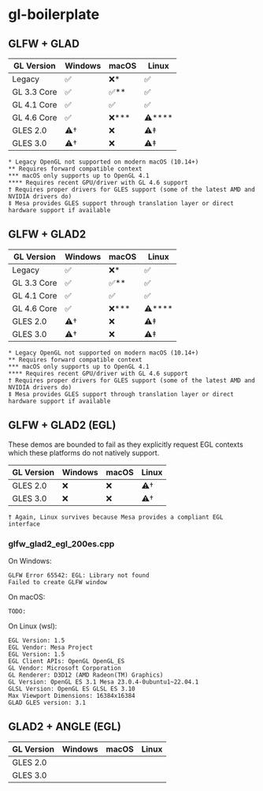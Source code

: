 # gl-boilerplate

## GLFW + GLAD

| GL Version  | Windows | macOS    | Linux      |
| ----------- | ------- | -------- | ---------- |
| Legacy      | ✅      | ❌\*     | ✅         |
| GL 3.3 Core | ✅      | ✅\*\*   | ✅         |
| GL 4.1 Core | ✅      | ✅       | ✅         |
| GL 4.6 Core | ✅      | ❌\*\*\* | ⚠️\*\*\*\* |
| GLES 2.0    | ⚠️†     | ❌       | ⚠️‡        |
| GLES 3.0    | ⚠️†     | ❌       | ⚠️‡        |

```
* Legacy OpenGL not supported on modern macOS (10.14+)
** Requires forward compatible context
*** macOS only supports up to OpenGL 4.1
**** Requires recent GPU/driver with GL 4.6 support
† Requires proper drivers for GLES support (some of the latest AMD and NVIDIA drivers do)
‡ Mesa provides GLES support through translation layer or direct hardware support if available
```

## GLFW + GLAD2

| GL Version  | Windows | macOS    | Linux      |
| ----------- | ------- | -------- | ---------- |
| Legacy      | ✅      | ❌\*     | ✅         |
| GL 3.3 Core | ✅      | ✅\*\*   | ✅         |
| GL 4.1 Core | ✅      | ✅       | ✅         |
| GL 4.6 Core | ✅      | ❌\*\*\* | ⚠️\*\*\*\* |
| GLES 2.0    | ⚠️†     | ❌       | ⚠️‡        |
| GLES 3.0    | ⚠️†     | ❌       | ⚠️‡        |

```
* Legacy OpenGL not supported on modern macOS (10.14+)
** Requires forward compatible context
*** macOS only supports up to OpenGL 4.1
**** Requires recent GPU/driver with GL 4.6 support
† Requires proper drivers for GLES support (some of the latest AMD and NVIDIA drivers do)
‡ Mesa provides GLES support through translation layer or direct hardware support if available
```

## GLFW + GLAD2 (EGL)

These demos are bounded to fail as they explicitly request EGL contexts which these platforms do not natively support. 

| GL Version  | Windows | macOS    | Linux      |
| ----------- | ------- | -------- | ---------- |
| GLES 2.0    | ❌      | ❌       | ⚠️†        |
| GLES 3.0    | ❌      | ❌       | ⚠️†        |

```
† Again, Linux survives because Mesa provides a compliant EGL interface
```

### glfw_glad2_egl_200es.cpp

On Windows:
```
GLFW Error 65542: EGL: Library not found
Failed to create GLFW window
```

On macOS:
```
TODO:
```

On Linux (wsl):
```
EGL Version: 1.5
EGL Vendor: Mesa Project
EGL Version: 1.5
EGL Client APIs: OpenGL OpenGL_ES
GL Vendor: Microsoft Corporation
GL Renderer: D3D12 (AMD Radeon(TM) Graphics)
GL Version: OpenGL ES 3.1 Mesa 23.0.4-0ubuntu1~22.04.1
GLSL Version: OpenGL ES GLSL ES 3.10
Max Viewport Dimensions: 16384x16384
GLAD GLES version: 3.1
```

## GLAD2 + ANGLE (EGL)

| GL Version  | Windows | macOS    | Linux      |
| ----------- | ------- | -------- | ---------- |
| GLES 2.0    |         |          |            |
| GLES 3.0    |         |          |            |
